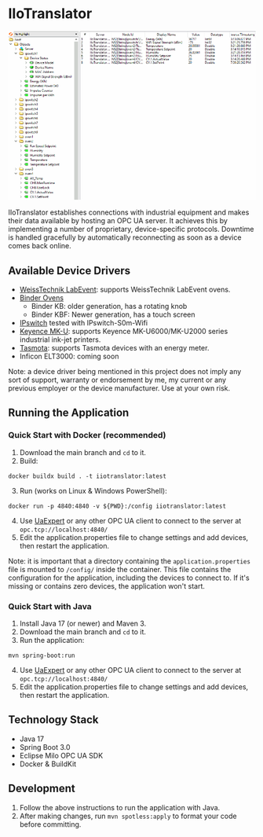 # IIoTranslator
![(Screenshot)](docs/img/uaexpert.gif)

IIoTranslator establishes connections with industrial equipment and makes their data available by hosting an OPC UA server. It achieves this by implementing a number of proprietary, device-specific protocols. Downtime is handled gracefully by automatically reconnecting as soon as a device comes back online.

## Available Device Drivers
- [WeissTechnik LabEvent](docs/drivers/WeissLabEvent.md): supports WeissTechnik LabEvent ovens.
- [Binder Ovens](docs/drivers/Binder.md)
  - Binder KB: older generation, has a rotating knob
  - Binder KBF: Newer generation, has a touch screen
- [IPswitch](docs/drivers/IPswitch.md) tested with IPswitch-S0m-Wifi
- [Keyence MK-U](docs/drivers/KeyenceMKU.md): supports Keyence MK-U6000/MK-U2000 series industrial ink-jet printers.
- [Tasmota](docs/drivers/Tasmota.md): supports Tasmota devices with an energy meter.
- Inficon ELT3000: coming soon

Note: a device driver being mentioned in this project does not imply any sort of support, warranty or endorsement by me, my current or any previous employer or the device manufacturer. Use at your own risk.

## Running the Application
### Quick Start with Docker (recommended)
1. Download the main branch and `cd` to it.
2. Build:
```
docker buildx build . -t iiotranslator:latest
```
3. Run (works on Linux & Windows PowerShell): 
```
docker run -p 4840:4840 -v ${PWD}:/config iiotranslator:latest
```
4. Use [UaExpert](https://www.unified-automation.com/products/development-tools/uaexpert.html) or any other OPC UA client to connect to the server at `opc.tcp://localhost:4840/`
5. Edit the application.properties file to change settings and add devices, then restart the application.

Note: it is important that a directory containing the `application.properties` file is mounted to `/config/` inside the container. This file contains the configuration for the application, including the devices to connect to. If it's missing or contains zero devices, the application won't start.

### Quick Start with Java
1. Install Java 17 (or newer) and Maven 3.
2. Download the main branch and `cd` to it.
3. Run the application:
```
mvn spring-boot:run
```
4. Use [UaExpert](https://www.unified-automation.com/products/development-tools/uaexpert.html) or any other OPC UA client to connect to the server at `opc.tcp://localhost:4840/`
5. Edit the application.properties file to change settings and add devices, then restart the application.

## Technology Stack
- Java 17
- Spring Boot 3.0
- Eclipse Milo OPC UA SDK
- Docker & BuildKit

## Development
1. Follow the above instructions to run the application with Java.
2. After making changes, run ``mvn spotless:apply`` to format your code before committing.